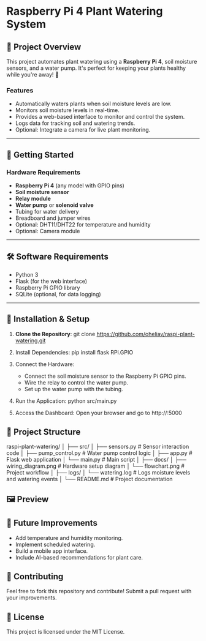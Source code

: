 # Raspberry Pi 4 Plant Watering System

## 🌱 Project Overview
This project automates plant watering using a **Raspberry Pi 4**, soil moisture sensors, and a water pump. It's perfect for keeping your plants healthy while you're away! 🌿

### Features
- Automatically waters plants when soil moisture levels are low.
- Monitors soil moisture levels in real-time.
- Provides a web-based interface to monitor and control the system.
- Logs data for tracking soil and watering trends.
- Optional: Integrate a camera for live plant monitoring.

---

## 🚀 Getting Started

### Hardware Requirements
- **Raspberry Pi 4** (any model with GPIO pins)
- **Soil moisture sensor**
- **Relay module**
- **Water pump** or **solenoid valve**
- Tubing for water delivery
- Breadboard and jumper wires
- Optional: DHT11/DHT22 for temperature and humidity
- Optional: Camera module

---

## 🛠️ Software Requirements
- Python 3
- Flask (for the web interface)
- Raspberry Pi GPIO library
- SQLite (optional, for data logging)

---

## 🔧 Installation & Setup
1. **Clone the Repository**:
   git clone https://github.com/oheliav/raspi-plant-watering.git

2. Install Dependencies:
   pip install flask RPi.GPIO

3. Connect the Hardware:
     - Connect the soil moisture sensor to the Raspberry Pi GPIO pins.
     - Wire the relay to control the water pump.
     - Set up the water pump with the tubing.

4. Run the Application:
   python src/main.py

5. Access the Dashboard:
  Open your browser and go to http://<raspi-ip>:5000

## 📂 Project Structure

raspi-plant-watering/
│
├── src/
│   ├── sensors.py         # Sensor interaction code
│   ├── pump_control.py    # Water pump control logic
│   ├── app.py             # Flask web application
│   └── main.py            # Main script
│
├── docs/
│   ├── wiring_diagram.png # Hardware setup diagram
│   └── flowchart.png      # Project workflow
│
├── logs/
│   └── watering.log       # Logs moisture levels and watering events
│
└── README.md              # Project documentation

## 🖼️ Preview

## 🔮 Future Improvements
  - Add temperature and humidity monitoring.
  - Implement scheduled watering.
  - Build a mobile app interface.
  - Include AI-based recommendations for plant care.

## 🤝 Contributing
Feel free to fork this repository and contribute! Submit a pull request with your improvements.

## 📜 License
This project is licensed under the MIT License.

